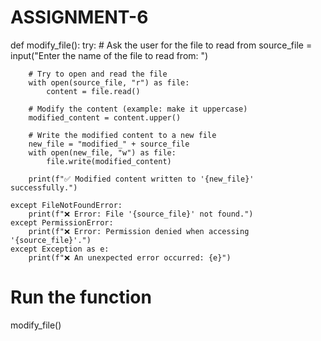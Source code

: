 # ASSIGNMENT-6
def modify_file():
    try:
        # Ask the user for the file to read from
        source_file = input("Enter the name of the file to read from: ")

        # Try to open and read the file
        with open(source_file, "r") as file:
            content = file.read()

        # Modify the content (example: make it uppercase)
        modified_content = content.upper()

        # Write the modified content to a new file
        new_file = "modified_" + source_file
        with open(new_file, "w") as file:
            file.write(modified_content)

        print(f"✅ Modified content written to '{new_file}' successfully.")

    except FileNotFoundError:
        print(f"❌ Error: File '{source_file}' not found.")
    except PermissionError:
        print(f"❌ Error: Permission denied when accessing '{source_file}'.")
    except Exception as e:
        print(f"❌ An unexpected error occurred: {e}")

# Run the function
modify_file()
